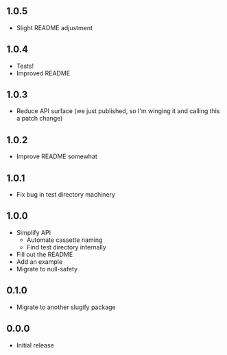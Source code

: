 ## 1.0.5

- Slight README adjustment

## 1.0.4

- Tests!
- Improved README

## 1.0.3

- Reduce API surface (we just published, so I'm winging it and calling this
  a patch change)

## 1.0.2

- Improve README somewhat

## 1.0.1

- Fix bug in test directory machinery

## 1.0.0

- Simplify API
  - Automate cassette naming
  - Find test directory internally
- Fill out the README
- Add an example
- Migrate to null-safety

## 0.1.0

- Migrate to another slugify package

## 0.0.0

- Initial release
